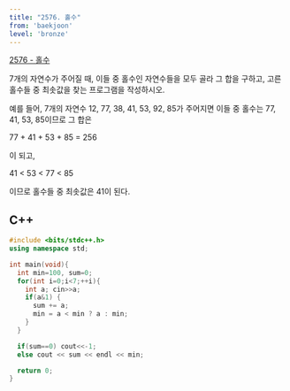```yaml
---
title: "2576. 홀수"
from: 'baekjoon'
level: 'bronze'
---
```


[2576 - 홀수](https://www.acmicpc.net/problem/2576)

7개의 자연수가 주어질 때, 이들 중 홀수인 자연수들을 모두 골라 그 합을 구하고, 고른 홀수들 중 최솟값을 찾는 프로그램을 작성하시오.

예를 들어, 7개의 자연수 12, 77, 38, 41, 53, 92, 85가 주어지면 이들 중 홀수는 77, 41, 53, 85이므로 그 합은

77 + 41 + 53 + 85 = 256

이 되고,

41 < 53 < 77 < 85

이므로 홀수들 중 최솟값은 41이 된다.

## C++

```cpp
#include <bits/stdc++.h>
using namespace std;

int main(void){
  int min=100, sum=0;
  for(int i=0;i<7;++i){
    int a; cin>>a;
    if(a&1) {
      sum += a;
      min = a < min ? a : min;
    }
  }

  if(sum==0) cout<<-1;
  else cout << sum << endl << min;

  return 0;
}
```